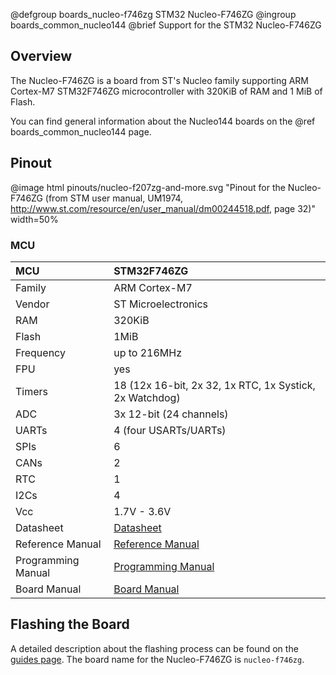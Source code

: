 @defgroup    boards_nucleo-f746zg STM32 Nucleo-F746ZG
@ingroup     boards_common_nucleo144
@brief       Support for the STM32 Nucleo-F746ZG

## Overview

The Nucleo-F746ZG is a board from ST's Nucleo family supporting ARM Cortex-M7
STM32F746ZG microcontroller with 320KiB of RAM and 1 MiB of Flash.

You can find general information about the Nucleo144 boards on the
@ref boards_common_nucleo144 page.

## Pinout

@image html pinouts/nucleo-f207zg-and-more.svg "Pinout for the Nucleo-F746ZG (from STM user manual, UM1974, http://www.st.com/resource/en/user_manual/dm00244518.pdf, page 32)" width=50%

### MCU

| MCU        |    STM32F746ZG      |
|:---------- |:------------------- |
| Family     | ARM Cortex-M7       |
| Vendor     | ST Microelectronics |
| RAM        | 320KiB              |
| Flash      | 1MiB                |
| Frequency  | up to 216MHz        |
| FPU        | yes                 |
| Timers     | 18 (12x 16-bit, 2x 32, 1x RTC, 1x Systick, 2x Watchdog) |
| ADC        | 3x 12-bit (24 channels) |
| UARTs      | 4 (four USARTs/UARTs) |
| SPIs       | 6                   |
| CANs       | 2                   |
| RTC        | 1                   |
| I2Cs       | 4                   |
| Vcc        | 1.7V - 3.6V         |
| Datasheet  | [Datasheet](https://www.st.com/resource/en/datasheet/stm32f746zg.pdf) |
| Reference Manual | [Reference Manual](https://www.st.com/resource/en/reference_manual/rm0385-stm32f75xxx-and-stm32f74xxx-advanced-armbased-32bit-mcus-stmicroelectronics.pdf) |
| Programming Manual | [Programming Manual](https://www.st.com/resource/en/programming_manual/pm0253-stm32f7-series-and-stm32h7-series-cortexm7-processor-programming-manual-stmicroelectronics.pdf) |
| Board Manual | [Board Manual](https://www.st.com/resource/en/user_manual/dm00244518-stm32-nucleo-144-boards-stmicroelectronics.pdf) |

## Flashing the Board

A detailed description about the flashing process can be found on the
[guides page](https://guide.riot-os.org/board_specific/stm32/).
The board name for the Nucleo-F746ZG is `nucleo-f746zg`.
